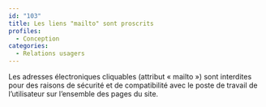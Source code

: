 ```yaml
---
id: "103"
title: Les liens "mailto" sont proscrits
profiles:
  - Conception
categories:
  - Relations usagers
---
```


Les adresses électroniques cliquables (attribut « mailto ») sont interdites pour des raisons de sécurité et de compatibilité avec le poste de travail de l’utilisateur sur l’ensemble des pages du site.

